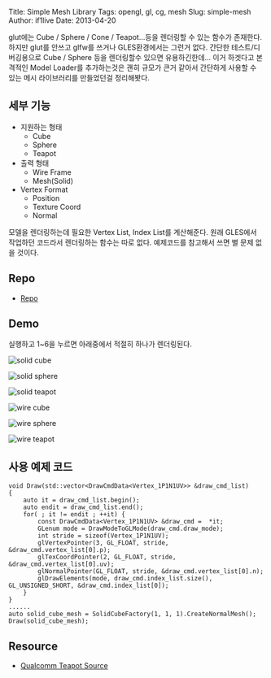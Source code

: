 Title: Simple Mesh Library
Tags: opengl, gl, cg, mesh
Slug: simple-mesh
Author: if1live
Date: 2013-04-20

glut에는 Cube / Sphere / Cone / Teapot...등을 렌더링할 수 있는 함수가 존재한다. 하지만 glut를 안쓰고 glfw를 쓰거나 GLES환경에서는 그런거 없다. 간단한 테스트/디버깅용으로 Cube / Sphere 등을 렌더링할수 있으면 유용하긴한데... 이거 하겟다고 본격적인 Model Loader를 추가하는것은 괜히 규모가 큰거 같아서 간단하게 사용할 수 있는 메시 라이브러리를 만들었던걸 정리해봣다.

## 세부 기능

* 지원하는 형태
    * Cube
	* Sphere
	* Teapot
* 출력 형태
    * Wire Frame
	* Mesh(Solid)
* Vertex Format
    * Position
	* Texture Coord
	* Normal

모델을 렌더링하는데 필요한 Vertex List, Index List를 계산해준다. 원래 GLES에서 작업하던 코드라서 렌더링하는 함수는 따로 없다. 예제코드를 참고해서 쓰면 별 문제 없을 것이다.

## Repo

* [Repo][repo]

## Demo

실행하고 1~6을 누르면 아래중에서 적절히 하나가 렌더링된다.

![solid cube]({attach}simple-mesh/solid_cube.png)

![solid sphere]({attach}simple-mesh/solid_sphere.png)

![solid teapot]({attach}simple-mesh/solid_teapot.png)

![wire cube]({attach}simple-mesh/wire_cube.png)

![wire sphere]({attach}simple-mesh/wire_sphere.png)

![wire teapot]({attach}simple-mesh/wire_teapot.png)

## 사용 예제 코드

```
void Draw(std::vector<DrawCmdData<Vertex_1P1N1UV>> &draw_cmd_list)
{
	auto it = draw_cmd_list.begin();
	auto endit = draw_cmd_list.end();
	for( ; it != endit ; ++it) {
		const DrawCmdData<Vertex_1P1N1UV> &draw_cmd =  *it;
		GLenum mode = DrawModeToGLMode(draw_cmd.draw_mode);
		int stride = sizeof(Vertex_1P1N1UV);
		glVertexPointer(3, GL_FLOAT, stride, &draw_cmd.vertex_list[0].p);
		glTexCoordPointer(2, GL_FLOAT, stride, &draw_cmd.vertex_list[0].uv);
		glNormalPointer(GL_FLOAT, stride, &draw_cmd.vertex_list[0].n);
		glDrawElements(mode, draw_cmd.index_list.size(), GL_UNSIGNED_SHORT, &draw_cmd.index_list[0]);
	}
}
......
auto solid_cube_mesh = SolidCubeFactory(1, 1, 1).CreateNormalMesh();
Draw(solid_cube_mesh);
```

## Resource
* [Qualcomm Teapot Source][teapot_data]

[repo]: https://github.com/if1live/libsora.so-src/tree/master/simple_mesh
[teapot_data]: https://code.google.com/p/virtualwimbledonpro/source/browse/jni/Teapot.h?r=9448d1cb72c71b4addf77c4afcce6fa6f671fd2e

